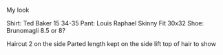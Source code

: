 My look


Shirt:
Ted Baker 15 34-35
Pant:
Louis Raphael Skinny Fit 30x32
Shoe:
Brunomagli
8.5 or 8?

Haircut
2 on the side
Parted
length kept on the side
lift top of hair to show
